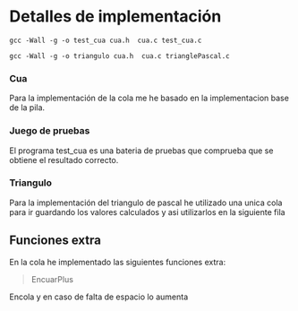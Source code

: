 # Detalles de implementación 
`gcc -Wall -g -o test_cua cua.h  cua.c test_cua.c`

`gcc -Wall -g -o triangulo cua.h  cua.c trianglePascal.c`

### Cua
Para la implementación de la cola me he basado en la implementacion base de la pila. 

### Juego de pruebas
El programa test_cua es una bateria de pruebas que comprueba que se obtiene el resultado correcto.

### Triangulo
Para la implementación del triangulo de pascal he utilizado una unica cola para ir guardando los valores calculados y asi utilizarlos en la siguiente fila

## Funciones extra

En la cola he implementado las siguientes funciones extra:
> EncuarPlus
 
Encola y en caso de falta de espacio lo aumenta
